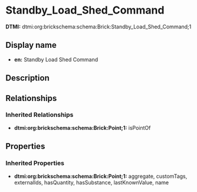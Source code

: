 # Standby_Load_Shed_Command
**DTMI:** dtmi:org:brickschema:schema:Brick:Standby_Load_Shed_Command;1
## Display name
- **en:** Standby Load Shed Command
## Description
## Relationships
### Inherited Relationships
* **dtmi:org:brickschema:schema:Brick:Point;1:** isPointOf
## Properties
### Inherited Properties
* **dtmi:org:brickschema:schema:Brick:Point;1:** aggregate, customTags, externalIds, hasQuantity, hasSubstance, lastKnownValue, name
